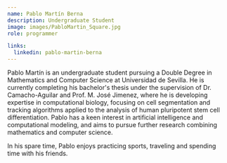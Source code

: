 ```yaml
---
name: Pablo Martín Berna
description: Undergraduate Student
image: images/PabloMartin_Square.jpg
role: programmer

links:
  linkedin: pablo-martin-berna
---
```


Pablo Martín is an undergraduate student pursuing a Double Degree in Mathematics and Computer Science at Universidad de Sevilla. He is currently completing his bachelor's thesis under the supervision of Dr. Camacho-Aguilar and Prof. M. José Jimenez, where he is developing expertise in computational biology, focusing on cell segmentation and tracking algorithms applied to the analysis of human pluripotent stem cell differentiation. Pablo has a keen interest in artificial intelligence and computational modeling, and aims to pursue further research combining mathematics and computer science. 

In his spare time, Pablo enjoys practicing sports, traveling and spending time with his friends.

